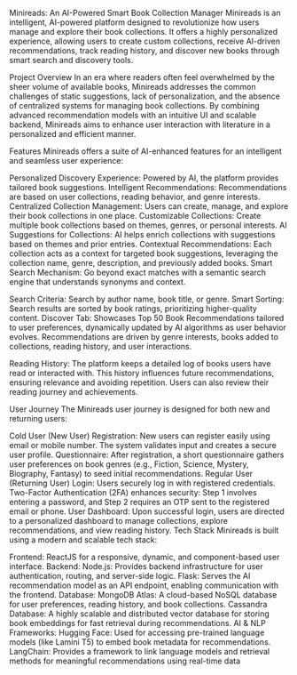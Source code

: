 Minireads: An AI-Powered Smart Book Collection Manager
Minireads is an intelligent, AI-powered platform designed to revolutionize how users manage and explore their book collections. It offers a highly personalized experience, allowing users to create custom collections, receive AI-driven recommendations, track reading history, and discover new books through smart search and discovery tools.


Project Overview
In an era where readers often feel overwhelmed by the sheer volume of available books, Minireads addresses the common challenges of static suggestions, lack of personalization, and the absence of centralized systems for managing book collections. By combining advanced recommendation models with an intuitive UI and scalable backend, Minireads aims to enhance user interaction with literature in a personalized and efficient manner.


Features
Minireads offers a suite of AI-enhanced features for an intelligent and seamless user experience:

Personalized Discovery Experience: Powered by AI, the platform provides tailored book suggestions.
Intelligent Recommendations: Recommendations are based on user collections, reading behavior, and genre interests.
Centralized Collection Management: Users can create, manage, and explore their book collections in one place. 
Customizable Collections: Create multiple book collections based on themes, genres, or personal interests.
AI Suggestions for Collections: AI helps enrich collections with suggestions based on themes and prior entries.
Contextual Recommendations: Each collection acts as a context for targeted book suggestions, leveraging the collection name, genre, description, and previously added books.
Smart Search Mechanism: Go beyond exact matches with a semantic search engine that understands synonyms and context. 

Search Criteria: Search by author name, book title, or genre.
Smart Sorting: Search results are sorted by book ratings, prioritizing higher-quality content.
Discover Tab: Showcases Top 50 Book Recommendations tailored to user preferences, dynamically updated by AI algorithms as user behavior evolves. Recommendations are driven by genre interests, books added to collections, reading history, and user interactions.


Reading History: The platform keeps a detailed log of books users have read or interacted with. This history influences future recommendations, ensuring relevance and avoiding repetition. Users can also review their reading journey and achievements.


User Journey
The Minireads user journey is designed for both new and returning users:

Cold User (New User) 
Registration: New users can register easily using email or mobile number. The system validates input and creates a secure user profile.
Questionnaire: After registration, a short questionnaire gathers user preferences on book genres (e.g., Fiction, Science, Mystery, Biography, Fantasy) to seed initial recommendations.
Regular User (Returning User) 
Login: Users securely log in with registered credentials. Two-Factor Authentication (2FA) enhances security: Step 1 involves entering a password, and Step 2 requires an OTP sent to the registered email or phone.
User Dashboard: Upon successful login, users are directed to a personalized dashboard to manage collections, explore recommendations, and view reading history.
Tech Stack
Minireads is built using a modern and scalable tech stack:

Frontend: ReactJS for a responsive, dynamic, and component-based user interface.
Backend:
Node.js: Provides backend infrastructure for user authentication, routing, and server-side logic.
Flask: Serves the AI recommendation model as an API endpoint, enabling communication with the frontend.
Database:
MongoDB Atlas: A cloud-based NoSQL database for user preferences, reading history, and book collections.
Cassandra Database: A highly scalable and distributed vector database for storing book embeddings for fast retrieval during recommendations.
AI & NLP Frameworks:
Hugging Face: Used for accessing pre-trained language models (like Lamini T5) to embed book metadata for recommendations.
LangChain: Provides a framework to link language models and retrieval methods for meaningful recommendations using real-time data
